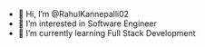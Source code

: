 - 👋 Hi, I’m @RahulKannepalli02
- 👀 I’m interested in Software Engineer
- 🌱 I’m currently learning Full Stack Development

<!---
RahulKannepalli02/RahulKannepalli02 is a ✨ special ✨ repository because its `README.md` (this file) appears on your GitHub profile.
You can click the Preview link to take a look at your changes.
--->
